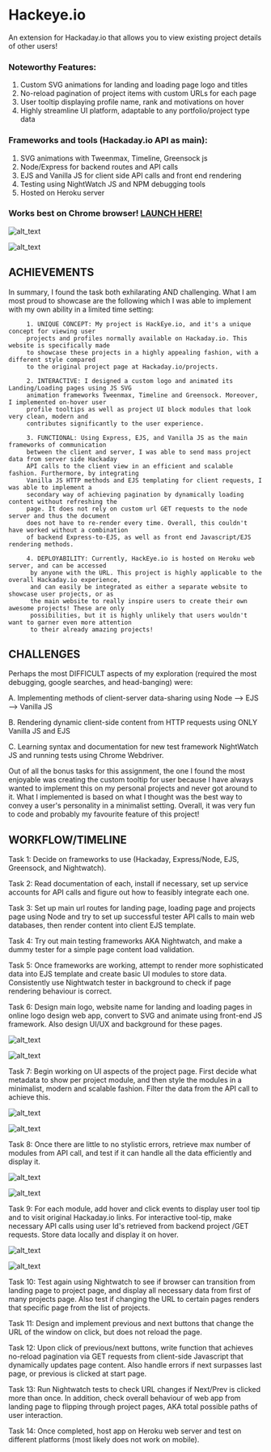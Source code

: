 # Hackeye.io
An extension for Hackaday.io that allows you to view existing project details of other users! 

### Noteworthy Features: 

  1. Custom SVG animations for landing and loading page logo and titles
  2. No-reload pagination of project items with custom URLs for each page
  3. User tooltip displaying profile name, rank and motivations on hover
  4. Highly streamline UI platform, adaptable to any portfolio/project type data
  
### Frameworks and tools (Hackaday.io API as main): 

  1. SVG animations with Tweenmax, Timeline, Greensock js
  2. Node/Express for backend routes and API calls
  3. EJS and Vanilla JS for client side API calls and front end rendering
  4. Testing using NightWatch JS and NPM debugging tools
  5. Hosted on Heroku server
  
### Works best on Chrome browser! [LAUNCH HERE!](https://hackeye-io.herokuapp.com)

![alt_text](https://github.com/hwanggit/Hackeye.io/blob/master/screenshots/Screen%20Shot%202019-04-16%20at%2010.31.20%20PM.png)

![alt_text](https://github.com/hwanggit/Hackeye.io/blob/master/screenshots/Screen%20Shot%202019-04-16%20at%2010.29.20%20PM.png)

## ACHIEVEMENTS

In summary, I found the task both exhilarating AND challenging. What I am most proud to showcase 
are the following which I was able to implement with my own ability in a limited time setting:

         1. UNIQUE CONCEPT: My project is HackEye.io, and it's a unique concept for viewing user 
         projects and profiles normally available on Hackaday.io. This website is specifically made 
         to showcase these projects in a highly appealing fashion, with a different style compared 
         to the original project page at Hackaday.io/projects. 
     
         2. INTERACTIVE: I designed a custom logo and animated its Landing/Loading pages using JS SVG 
         animation frameworks Tweenmax, Timeline and Greensock. Moreover, I implemented on-hover user 
         profile tooltips as well as project UI block modules that look very clean, modern and 
         contributes significantly to the user experience. 

         3. FUNCTIONAL: Using Express, EJS, and Vanilla JS as the main frameworks of communication 
         between the client and server, I was able to send mass project data from server side Hackaday 
         API calls to the client view in an efficient and scalable fashion. Furthermore, by integrating 
         Vanilla JS HTTP methods and EJS templating for client requests, I was able to implement a 
         secondary way of achieving pagination by dynamically loading content without refreshing the 
         page. It does not rely on custom url GET requests to the node server and thus the document 
         does not have to re-render every time. Overall, this couldn't have worked without a combination 
         of backend Express-to-EJS, as well as front end Javascript/EJS rendering methods. 

         4. DEPLOYABILITY: Currently, HackEye.io is hosted on Heroku web server, and can be accessed 
          by anyone with the URL. This project is highly applicable to the overall Hackaday.io experience, 
          and can easily be integrated as either a separate website to showcase user projects, or as 
          the main website to really inspire users to create their own awesome projects! These are only 
          possibilities, but it is highly unlikely that users wouldn't want to garner even more attention 
          to their already amazing projects!

## CHALLENGES

Perhaps the most DIFFICULT aspects of my exploration (required the most debugging, google 
searches, and head-banging) were: 

A. Implementing methods of client-server data-sharing using Node --> EJS --> Vanilla JS

B. Rendering dynamic client-side content from HTTP requests using ONLY Vanilla JS and EJS

C. Learning syntax and documentation for new test framework NightWatch JS and running tests 
   using Chrome Webdriver.

Out of all the bonus tasks for this assignment, the one I found the most enjoyable was creating 
the custom tooltip for user because I have always wanted to implement this on my personal projects 
and never got around to it. What I implemented is based on what I thought was the best way to convey 
a user's personality in a minimalist setting. Overall, it was very fun to code and probably my favourite 
feature of this project!

## WORKFLOW/TIMELINE

Task 1: Decide on frameworks to use (Hackaday, Express/Node, EJS, Greensock, and Nightwatch).

Task 2: Read documentation of each, install if necessary, set up service accounts for API calls 
and figure out how to feasibly integrate each one. 

Task 3: Set up main url routes for landing page, loading page and projects page using Node and 
try to set up successful tester API calls to main web databases, then render content into client EJS template.

Task 4: Try out main testing frameworks AKA Nightwatch, and make a dummy tester for a simple page 
content load validation. 

Task 5: Once frameworks are working, attempt to render more sophisticated data into EJS template and 
create basic UI modules to store data. Consistently use Nightwatch tester in background to check if 
page rendering behaviour is correct. 

Task 6: Design main logo, website name for landing and loading pages in online logo design web app, 
convert to SVG and animate using front-end JS framework. Also design UI/UX and background for these pages. 

![alt_text](https://github.com/hwanggit/Hackeye.io/blob/master/screenshots/Screen%20Shot%202019-04-14%20at%201.56.47%20PM.png)

![alt_text](https://github.com/hwanggit/Hackeye.io/blob/master/screenshots/Screen%20Shot%202019-04-14%20at%201.56.57%20PM.png)

Task 7: Begin working on UI aspects of the project page. First decide what metadata to show per project 
module, and then style the modules in a minimalist, modern and scalable fashion. Filter the data from 
the API call to achieve this. 

![alt_text](https://github.com/hwanggit/Hackeye.io/blob/master/screenshots/Screen%20Shot%202019-04-14%20at%203.22.40%20PM.png)

![alt_text](https://github.com/hwanggit/Hackeye.io/blob/master/screenshots/Screen%20Shot%202019-04-14%20at%202.09.13%20PM.png)

Task 8: Once there are little to no stylistic errors, retrieve max number of modules from API call, 
and test if it can handle all the data efficiently and display it.

![alt_text](https://github.com/hwanggit/Hackeye.io/blob/master/screenshots/Screen%20Shot%202019-04-14%20at%201.56.20%20PM.png)

![alt_text](https://github.com/hwanggit/Hackeye.io/blob/master/screenshots/Screen%20Shot%202019-04-14%20at%209.41.55%20PM.png)

Task 9: For each module, add hover and click events to display user tool tip and to visit original 
Hackaday.io links. For interactive tool-tip, make necessary API calls using user Id's retrieved from 
backend project /GET requests. Store data locally and display it on hover.

![alt_text](https://github.com/hwanggit/Hackeye.io/blob/master/screenshots/Screen%20Shot%202019-04-16%20at%2010.03.59%20PM.png)

![alt_text](https://github.com/hwanggit/Hackeye.io/blob/master/screenshots/Screen%20Shot%202019-04-14%20at%2011.10.49%20PM.png)

Task 10: Test again using Nightwatch to see if browser can transition from landing page to project page, 
and display all necessary data from first of many projects page. Also test if changing the URL to certain
pages renders that specific page from the list of projects. 

Task 11: Design and implement previous and next buttons that change the URL of the window on click, 
but does not reload the page. 

Task 12: Upon click of previous/next buttons, write function that achieves no-reload pagination via 
GET requests from client-side Javascript that dynamically updates page content. Also handle errors 
if next surpasses last page, or previous is clicked at start page. 

Task 13: Run Nightwatch tests to check URL changes if Next/Prev is clicked more than once. In addition, 
check overall behaviour of web app from landing page to flipping through project pages, AKA total possible 
paths of user interaction. 

Task 14: Once completed, host app on Heroku web server and test on different platforms 
(most likely does not work on mobile).
